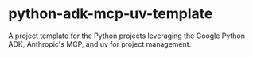 # python-adk-mcp-uv-template
A project template for the Python projects leveraging the Google Python ADK, Anthropic's MCP, and uv for project management.
